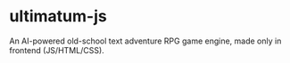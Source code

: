 # ultimatum-js
An AI-powered old-school text adventure RPG game engine, made only in frontend (JS/HTML/CSS).